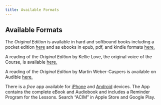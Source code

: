 ```yaml
---
title: Available Formats
---
```


<h2 class="ui header">
  Available Formats
</h2>

The *Original Edition* is available in hard and softbound books including
a pocket edition <a href="https://www.jcim.net/acim-books/"
target="_blank">here</a> and as ebooks in epub, pdf, and kindle formats
<a href="https://www.jcim.net/acim-ebooks/" target="_blank">here.</a>

A reading of the *Original Edition* by Kellie Love, the original voice
of the Course, is available <a
href="https://www.jcim.net/acim-audiobooks-narrated-by-kellie-love/"
target="_blank">here.</a>

A reading of the *Original Edition* by Martin Weber-Caspers is available
on Audible <a href="https://www.jcim.net/acim-audiobook-on-audible/"
target="_blank">here.</a>


There is a *free* app available for <a
href="https://www.jcim.net/acim-oe-app-ios/" target="_blank">iPhone</a>
and <a href="https://www.jcim.net/acim-oe-app-android/"
target="_blank">Android</a> devices. The App contains the complete eBook
and Audiobook and includes a Reminder Program for the Lessons. Search
“ACIM” in Apple Store and Google Play.

